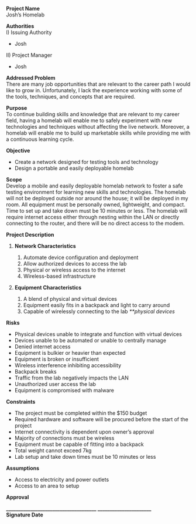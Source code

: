 **Project Name**  
   Josh’s Homelab

**Authorities**  
I) Issuing Authority

- Josh


II) Project Manager	

- Josh

**Addressed Problem**  
There are many job opportunities that are relevant to the career path I would like to grow in. Unfortunately, I lack the experience working with some of the tools, techniques, and concepts that are required.

**Purpose**  
To continue building skills and knowledge that are relevant to my career field, having a homelab will enable me to safely experiment with new technologies and techniques without affecting the live network. Moreover, a homelab will enable me to build up marketable skills while providing me with a continuous learning cycle.

**Objective**

- Create a network designed for testing tools and technology  
- Design a portable and easily deployable homelab

**Scope**  
Develop a mobile and easily deployable homelab network to foster a safe testing environment for learning new skills and technologies. The homelab will not be deployed outside nor around the house; it will be deployed in my room. All equipment must be personally owned, lightweight, and compact. Time to set up and take down must be 10 minutes or less. The homelab will require internet access either through nesting within the LAN or directly connecting to the router, and there will be no direct access to the modem. 

**Project Description**

1. **Network Characteristics**  
   1. Automate device configuration and deployment  
   2. Allow authorized devices to access the lab  
   3. Physical or wireless access to the internet   
   4. Wireless-based infrastructure

2. **Equipment Characteristics**  
   1. A blend of physical and virtual devices  
   2. Equipment easily fits in a backpack and light to carry around  
   3. Capable of wirelessly connecting to the lab *\*\*physical devices* 

**Risks**

* Physical devices unable to integrate and function with virtual devices  
* Devices unable to be automated or unable to centrally manage  
* Denied internet access  
* Equipment is bulkier or heavier than expected  
* Equipment is broken or insufficient  
* Wireless interference inhibiting accessibility  
* Backpack breaks  
* Traffic from the lab negatively impacts the LAN  
* Unauthorized user access the lab  
* Equipment is compromised with malware

**Constraints**

* The project must be completed within the $150 budget  
* Required hardware and software will be procured before the start of the project  
* Internet connectivity is dependent upon owner’s approval  
* Majority of connections must be wireless  
* Equipment must be capable of fitting into a backpack  
* Total weight cannot exceed 7kg   
* Lab setup and take down times must be 10 minutes or less

**Assumptions**

* Access to electricity and power outlets  
* Access to an area to setup

**Approval**

**\_\_\_\_\_\_\_\_\_\_\_\_\_\_\_\_\_\_\_\_\_\_\_\_\_\_\_\_\_\_\_\_\_\_\_\_\_			\_\_\_\_\_\_\_\_\_\_\_\_\_\_\_\_\_\_\_\_\_\_**  
		    **Signature					            	       Date**